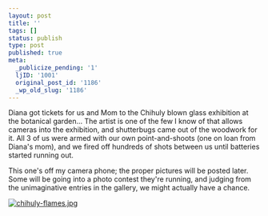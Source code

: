 ```yaml
---
layout: post
title: ''
tags: []
status: publish
type: post
published: true
meta:
  _publicize_pending: '1'
  ljID: '1001'
  original_post_id: '1186'
  _wp_old_slug: '1186'
---
```

Diana got tickets for us and Mom to the Chihuly blown glass exhibition at the botanical garden...  The artist is one of the few I know of that allows cameras into the exhibition, and shutterbugs came out of the woodwork for it.  All 3 of us were armed with our own point-and-shoots (one on loan from Diana's mom), and we fired off hundreds of shots between us until batteries started running out.

This one's off my camera phone; the proper pictures will be posted later.  Some will be going into a photo contest they're running, and judging from the unimaginative entries in the gallery, we might actually have a chance.

<a href='http://jay.mcgavren.com/blog/wp-content/uploads/2009/03/chihuly-flames.jpg' title='chihuly-flames.jpg'><img src='http://jay.mcgavren.com/blog/wp-content/uploads/2009/03/chihuly-flames.thumbnail.jpg' alt='chihuly-flames.jpg' /></a>
